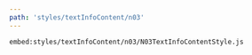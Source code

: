 ```yaml
---
path: 'styles/textInfoContent/n03'
---
```


`embed:styles/textInfoContent/n03/N03TextInfoContentStyle.js`
